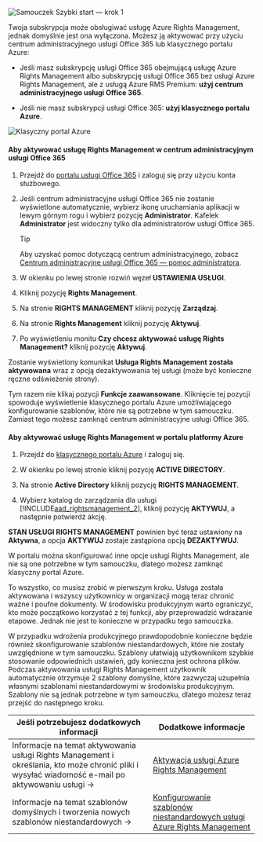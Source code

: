 ![Samouczek Szybki start — krok 1](../media/AzRMS_QuickStartSteps1.PNG)

Twoja subskrypcja może obsługiwać usługę Azure Rights Management, jednak domyślnie jest ona wyłączona. Możesz ją aktywować przy użyciu centrum administracyjnego usługi Office 365 lub klasycznego portalu Azure:

-   Jeśli masz subskrypcję usługi Office 365 obejmującą usługę Azure Rights Management albo subskrypcję usługi Office 365 bez usługi Azure Rights Management, ale z usługą Azure RMS Premium: **użyj centrum administracyjnego usługi Office 365**.

-   Jeśli nie masz subskrypcji usługi Office 365: **użyj klasycznego portalu Azure**.

![Klasyczny portal Azure](../media/AzRMS_Tutorial_1_Screenshots.png)

#### <a name="to-activate-rights-management-from-the-office-365-admin-center"></a>Aby aktywować usługę Rights Management w centrum administracyjnym usługi Office 365

1.  Przejdź do [portalu usługi Office 365](https://portal.office.com/) i zaloguj się przy użyciu konta służbowego.

2.  Jeśli centrum administracyjne usługi Office 365 nie zostanie wyświetlone automatycznie, wybierz ikonę uruchamiania aplikacji w lewym górnym rogu i wybierz pozycję **Administrator**. Kafelek **Administrator** jest widoczny tylko dla administratorów usługi Office 365.

    > [!TIP]
    > Aby uzyskać pomoc dotyczącą centrum administracyjnego, zobacz [Centrum administracyjne usługi Office 365 — pomoc administratora](https://support.office.com/article/About-the-Office-365-admin-center-Admin-Help-58537702-d421-4d02-8141-e128e3703547).

3.  W okienku po lewej stronie rozwiń węzeł **USTAWIENIA USŁUGI**.

4.  Kliknij pozycję **Rights Management**.

5.  Na stronie **RIGHTS MANAGEMENT** kliknij pozycję **Zarządzaj**.

6.  Na stronie **Rights Management** kliknij pozycję **Aktywuj**.

7.  Po wyświetleniu monitu **Czy chcesz aktywować usługę Rights Management?** kliknij pozycję **Aktywuj**.

Zostanie wyświetlony komunikat **Usługa Rights Management została aktywowana** wraz z opcją dezaktywowania tej usługi (może być konieczne ręczne odświeżenie strony).

Tym razem nie klikaj pozycji **Funkcje zaawansowane**. Kliknięcie tej pozycji spowoduje wyświetlenie klasycznego portalu Azure umożliwiającego konfigurowanie szablonów, które nie są potrzebne w tym samouczku. Zamiast tego możesz zamknąć centrum administracyjne usługi Office 365.

#### <a name="to-activate-rights-management-from-the-azure-portal"></a>Aby aktywować usługę Rights Management w portalu platformy Azure

1.  Przejdź do [klasycznego portalu Azure](http://go.microsoft.com/fwlink/p/?LinkID=275081) i zaloguj się.

2.  W okienku po lewej stronie kliknij pozycję **ACTIVE DIRECTORY**.

3.  Na stronie **Active Directory** kliknij pozycję **RIGHTS MANAGEMENT**.

4.  Wybierz katalog do zarządzania dla usługi [!INCLUDE[aad_rightsmanagement_2](../includes/aad_rightsmanagement_2_md.md)], kliknij pozycję **AKTYWUJ**, a następnie potwierdź akcję.

**STAN USŁUGI RIGHTS MANAGEMENT** powinien być teraz ustawiony na **Aktywna**, a opcja **AKTYWUJ** zostaje zastąpiona opcją **DEZAKTYWUJ**.

W portalu można skonfigurować inne opcje usługi Rights Management, ale nie są one potrzebne w tym samouczku, dlatego możesz zamknąć klasyczny portal Azure.

To wszystko, co musisz zrobić w pierwszym kroku. Usługa została aktywowana i wszyscy użytkownicy w organizacji mogą teraz chronić ważne i poufne dokumenty. W środowisku produkcyjnym warto ograniczyć, kto może początkowo korzystać z tej funkcji, aby przeprowadzić wdrażanie etapowe. Jednak nie jest to konieczne w przypadku tego samouczka.

W przypadku wdrożenia produkcyjnego prawdopodobnie konieczne będzie również skonfigurowanie szablonów niestandardowych, które nie zostały uwzględnione w tym samouczku. Szablony ułatwiają użytkownikom szybkie stosowanie odpowiednich ustawień, gdy konieczna jest ochrona plików. Podczas aktywowania usługi Rights Management użytkownik automatycznie otrzymuje 2 szablony domyślne, które zazwyczaj uzupełnia własnymi szablonami niestandardowymi w środowisku produkcyjnym. Szablony nie są jednak potrzebne w tym samouczku, dlatego możesz teraz przejść do następnego kroku.

|Jeśli potrzebujesz dodatkowych informacji|Dodatkowe informacje|
|--------------------------------|--------------------------|
|Informacje na temat aktywowania usługi Rights Management i określania, kto może chronić pliki i wysyłać wiadomość e-mail po aktywowaniu usługi →|[Aktywacja usługi Azure Rights Management](../deploy-use/activate-azure-classic.md)|
|Informacje na temat szablonów domyślnych i tworzenia nowych szablonów niestandardowych →|[Konfigurowanie szablonów niestandardowych usługi Azure Rights Management](../deploy-use/create-template.md)|


<!--HONumber=Jan17_HO1-->


